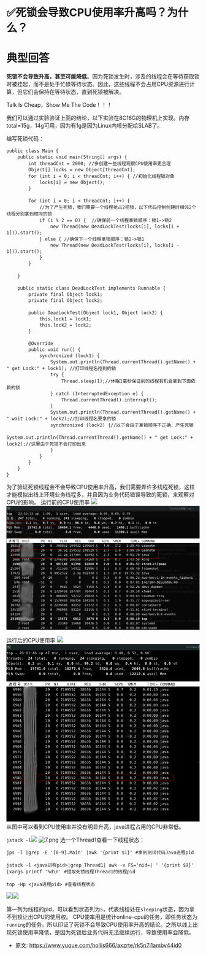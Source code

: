 # ✅死锁会导致CPU使用率升高吗？为什么？
<!--page header-->

<a name="RjcJM"></a>
# 典型回答

**死锁不会导致升高，甚至可能降低**。因为死锁发生时，涉及的线程会在等待获取锁时被挂起，而不是处于忙碌等待状态。因此，这些线程不会占用CPU资源进行计算，但它们会保持在等待状态，直到死锁被解决。

Talk Is Cheap，Show Me The Code！！！

我们可以通过实验验证上面的结论，以下实验在8C16G的物理机上实现。内存total=15g，14g可用，因为有1g是因为Linux内核分配给SLAB了。

编写死锁代码：

```
public class Main {
    public static void main(String[] args) {
        int threadCnt = 2000; //多创建一些线程观察CPU使用率更合理
        Object[] locks = new Object[threadCnt];
        for (int i = 0; i < threadCnt; i++) { //初始化线程锁对象
            locks[i] = new Object();
        }

        for (int i = 0; i < threadCnt; i++) {
            //为了产生死锁，我们需要一个线程抢占2把锁，以下代码控制创建时相邻2个线程分别拿到相同的锁
            if (i % 2 == 0) {  //确保前一个线程拿锁顺序：锁1->锁2
                new Thread(new DeadLockTest(locks[i], locks[i + 1])).start(); 
            } else { //确保下一个线程拿锁顺序：锁2->锁1
                new Thread(new DeadLockTest(locks[i], locks[i - 1])).start(); 
            }
        }

    }

    public static class DeadLockTest implements Runnable {
        private final Object lock1;
        private final Object lock2;

        public DeadLockTest(Object lock1, Object lock2) {
            this.lock1 = lock1;
            this.lock2 = lock2;
        }

        @Override
        public void run() {
            synchronized (lock1) {
                System.out.println(Thread.currentThread().getName() + " get Lock:" + lock1); //打印线程名抢到的锁
                try {
                    Thread.sleep(1);//休眠1毫秒保证别的线程有机会拿到下面依赖的锁
                } catch (InterruptedException e) {
                    Thread.currentThread().interrupt();
                }
                System.out.println(Thread.currentThread().getName() + " wait Lock:" + lock2);//打印线程名要拿的锁
                synchronized (lock2) {//以下会由于拿锁顺序不正确，产生死锁
                    System.out.println(Thread.currentThread().getName() + " get Lock:" + lock2);//这里由于死锁不会打印出来
                }
            }
        }
    }
}
```

为了验证死锁线程会不会导致CPU使用率升高，我们需要弄许多线程死锁，这样才能模拟出线上环境业务线程多，并且因为业务代码错误导致的死锁，来观察对CPU的影响。
运行前的CPU使用率
![](./5.png#id=GB8ZO&originalType=binary&ratio=1&rotation=0&showTitle=false&status=done&style=none&title=)
![](./img/BKFF7SN3VxXLlDuZ/1706941762410-db42db30-00b4-4d76-b4a0-78f1f97bdb02-539527.png)

运行后的CPU使用率
![](./6.png#id=i29Aw&originalType=binary&ratio=1&rotation=0&showTitle=false&status=done&style=none&title=)
![](./img/BKFF7SN3VxXLlDuZ/1706941762473-f1816aff-10fc-4c15-bc04-f24afa6c32f2-568906.png)
从图中可以看到CPU使用率并没有明显升高，java进程占用的CPU非常低。

`jstack -l`![](./7.png#id=fvOnb&originalType=binary&ratio=1&rotation=0&showTitle=false&status=done&style=none&title=)
![7.png](undefined)
选一个Thread1查看一下线程状态：

```
jps -l |grep -E '[0-9].Main' |awk '{print $1}' #拿到测试代码Java进程pid

jstack -l <java进程pid>|grep Thread1| awk -v FS='nid=| ' '{print $9}' |xargs printf '%d\n' #提取死锁线程Thread1的线程pid

top -Hp <java进程pid> #查看线程状态
```

![](./8.png#id=wBJIf&originalType=binary&ratio=1&rotation=0&showTitle=false&status=done&style=none&title=)![](undefined)

第一列为线程的pid，可以看到状态列为`S`，代表线程处在`sleeping`状态，因为拿不到锁让出CPU的使用权。
CPU使率用是统计online-cpu的任务，即任务状态为`running`的任务。所以印证了死锁不会导致CPU使用率升高的结论。之所以线上出现死锁使用率降低，是因为死锁后业务代码无法继续运行，导致使用率会降低。


<!--page footer-->
- 原文: <https://www.yuque.com/hollis666/axzrte/rk5n7i1ambv44id0>